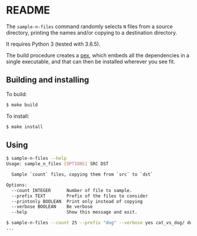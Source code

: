 README
======

The `sample-n-files` command randomly selects `N` files from a source directory, printing the names and/or copying to a destination directory.

It requires Python 3 (tested with 3.6.5).

The build procedure creates a [pex](https://pex.readthedocs.io/en/stable/),
which embeds all the dependencies in a single executable, and that can then be installed wherever you see fit.

## Building and installing

To build:

```bash
$ make build
```

To install:

```bash
$ make install
```

## Using

```bash
$ sample-n-files --help
Usage: sample_n_files [OPTIONS] SRC DST

  Sample `count` files, copying them from `src` to `dst`

Options:
  --count INTEGER      Number of file to sample.
  --prefix TEXT        Prefix of the files to consider
  --printonly BOOLEAN  Print only instead of copying
  --verbose BOOLEAN    Be verbose
  --help               Show this message and exit.

$ sample-n-files --count 25 --prefix "dog" --verbose yes cat_vs_dog/ dogs_selection/
...
```
